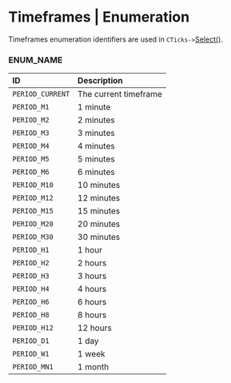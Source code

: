 # Timeframes | Enumeration
Timeframes enumeration identifiers are used in `CTicks->`[Select()](../modules/main/ticks.md).

### ENUM_NAME
| ID               | Description           |
| :--------------- | :-------------------- |
| `PERIOD_CURRENT` | The current timeframe |
| `PERIOD_M1`      | 1 minute              |
| `PERIOD_M2`      | 2 minutes             |
| `PERIOD_M3`      | 3 minutes             |
| `PERIOD_M4`      | 4 minutes             |
| `PERIOD_M5`      | 5 minutes             |
| `PERIOD_M6`      | 6 minutes             |
| `PERIOD_M10`     | 10 minutes            |
| `PERIOD_M12`     | 12 minutes            |
| `PERIOD_M15`     | 15 minutes            |
| `PERIOD_M20`     | 20 minutes            |
| `PERIOD_M30`     | 30 minutes            |
| `PERIOD_H1`      | 1 hour                |
| `PERIOD_H2`      | 2 hours               |
| `PERIOD_H3`      | 3 hours               |
| `PERIOD_H4`      | 4 hours               |
| `PERIOD_H6`      | 6 hours               |
| `PERIOD_H8`      | 8 hours               |
| `PERIOD_H12`     | 12 hours              |
| `PERIOD_D1`      | 1 day                 |
| `PERIOD_W1`      | 1 week                |
| `PERIOD_MN1`     | 1 month               |